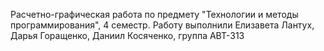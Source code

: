 Расчетно-графическая работа по предмету "Технологии и методы программирования", 4 семестр.
Работу выполнили Елизавета Лантух, Дарья Горащенко, Даниил Косяченко, группа АВТ-313
